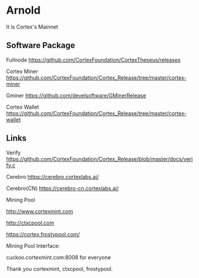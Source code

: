 # Arnold
It is Cortex's Mainnet

## Software Package

Fullnode
https://github.com/CortexFoundation/CortexTheseus/releases

Cortex Miner
https://github.com/CortexFoundation/Cortex_Release/tree/master/cortex-miner

Gminer
https://github.com/develsoftware/GMinerRelease

Cortex Wallet
https://github.com/CortexFoundation/Cortex_Release/tree/master/cortex-wallet


## Links

Verify
https://github.com/CortexFoundation/Cortex_Release/blob/master/docs/verify.c

Cerebro
https://cerebro.cortexlabs.ai/

Cerebro(CN)
https://cerebro-cn.cortexlabs.ai/

Mining Pool

http://www.cortexmint.com

http://ctxcpool.com

https://cortex.frostypool.com/

Mining Pool Interface:

cuckoo.cortexmint.com:8008 for everyone

Thank you cortexmint, ctxcpool, frostypool.
